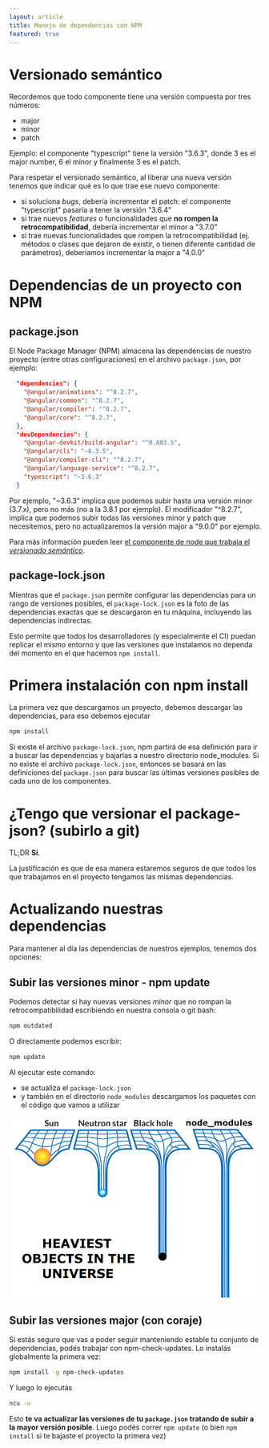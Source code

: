 ```yaml
---
layout: article
title: Manejo de dependencias con NPM
featured: true
---
```


# Versionado semántico

Recordemos que todo componente tiene una versión compuesta por tres números:

- major
- minor
- patch

Ejemplo: el componente "typescript" tiene la versión "3.6.3", donde 3 es el major number, 6 el minor y finalmente 3 es el patch.

Para respetar el versionado semántico, al liberar una nueva versión tenemos que indicar qué es lo que trae ese nuevo componente:

- si soluciona _bugs_, debería incrementar el patch: el componente "typescript" pasaría a tener la versión "3.6.4"
- si trae nuevos _features_ o funcionalidades que **no rompen la retrocompatibilidad**, debería incrementar el minor a "3.7.0"
- si trae nuevas funcionalidades que rompen la retrocompatibilidad (ej. métodos o clases que dejaron de existir, o tienen diferente cantidad de parámetros), deberíamos incrementar la major a "4.0.0"

# Dependencias de un proyecto con NPM

## package.json

El Node Package Manager (NPM) almacena las dependencias de nuestro proyecto (entre otras configuraciones) en el archivo `package.json`, por ejemplo:

```json
  "dependencies": {
    "@angular/animations": "^8.2.7",
    "@angular/common": "^8.2.7",
    "@angular/compiler": "^8.2.7",
    "@angular/core": "^8.2.7",
  },
  "devDependencies": {
    "@angular-devkit/build-angular": "^0.803.5",
    "@angular/cli": "~8.3.5",
    "@angular/compiler-cli": "^8.2.7",
    "@angular/language-service": "^8.2.7",
    "typescript": "~3.6.3"
  }
```

Por ejemplo, "~3.6.3" implica que podemos subir hasta una versión minor (3.7.x), pero no más (no a la 3.8.1 por ejemplo). El modificador "^8.2.7", implica que podemos subir todas las versiones minor y patch que necesitemos, pero no actualizaremos la versión major a "9.0.0" por ejemplo.

Para más información pueden leer [el componente de node que trabaja el _versionado semántico_](https://docs.npmjs.com/misc/semver). 

## package-lock.json

Mientras que el `package.json` permite configurar las dependencias para un rango de versiones posibles, el `package-lock.json` es la foto de las dependencias exactas que se descargaron en tu máquina, incluyendo las dependencias indirectas.

Esto permite que todos los desarrolladores (y especialmente el CI) puedan replicar el mismo entorno y que las versiones que instalamos no dependa del momento en el que hacemos `npm install`.

# Primera instalación con npm install

La primera vez que descargamos un proyecto, debemos descargar las dependencias, para eso debemos ejecutar

```bash
npm install
```

Si existe el archivo `package-lock.json`, npm partirá de esa definición para ir a buscar las dependencias y bajarlas a nuestro directorio node_modules. Si no existe el archivo `package-lock.json`, entonces se basará en las definiciones del `package.json` para buscar las últimas versiones posibles de cada uno de los componentes.

# ¿Tengo que versionar el package-json? (subirlo a git)

TL;DR **Sí**.

La justificación es que de esa manera estaremos seguros de que todos los que trabajamos en el proyecto tengamos las mismas dependencias.

# Actualizando nuestras dependencias

Para mantener al día las dependencias de nuestros ejemplos, tenemos dos opciones:

## Subir las versiones minor - npm update

Podemos detectar si hay nuevas versiones _minor_ que no rompan la retrocompatibilidad escribiendo en nuestra consola o git bash:

```bash
npm outdated
```

O directamente podemos escribir:

```bash
npm update
```

Al ejecutar este comando:

- se actualiza el `package-lock.json`
- y también en el directorio `node_modules` descargamos los paquetes con el código que vamos a utilizar

![node_modules_meme](/img/wiki/node_modules_meme.png)

## Subir las versiones major (con coraje)

Si estás seguro que vas a poder seguir manteniendo estable tu conjunto de dependencias, podés trabajar con npm-check-updates. Lo instalás globalmente la primera vez:

```bash
npm install -g npm-check-updates
```

Y luego lo ejecutás

```bash
ncu -u
```

Esto **te va actualizar las versiones de tu `package.json` tratando de subir a la mayor versión posible**. Luego podés correr `npm update` (o bien `npm install` si te bajaste el proyecto la primera vez)
